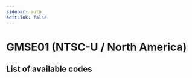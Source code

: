 ```yaml
---
sidebar: auto
editLink: false
---
```


# GMSE01 (NTSC-U / North America)

## List of available codes

<!-- injectionpoint -->
